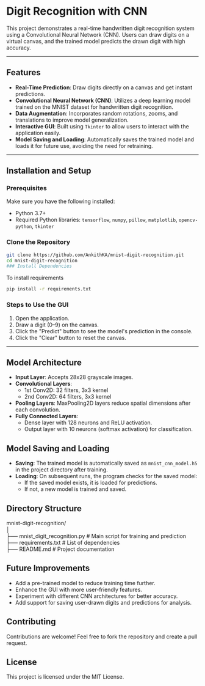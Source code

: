 # Digit Recognition with CNN

This project demonstrates a real-time handwritten digit recognition system using a Convolutional Neural Network (CNN). Users can draw digits on a virtual canvas, and the trained model predicts the drawn digit with high accuracy.

---

## Features

- **Real-Time Prediction**: Draw digits directly on a canvas and get instant predictions.
- **Convolutional Neural Network (CNN)**: Utilizes a deep learning model trained on the MNIST dataset for handwritten digit recognition.
- **Data Augmentation**: Incorporates random rotations, zooms, and translations to improve model generalization.
- **Interactive GUI**: Built using `Tkinter` to allow users to interact with the application easily.
- **Model Saving and Loading**: Automatically saves the trained model and loads it for future use, avoiding the need for retraining.

---

## Installation and Setup

### Prerequisites

Make sure you have the following installed:
- Python 3.7+
- Required Python libraries: `tensorflow`, `numpy`, `pillow`, `matplotlib`, `opencv-python`, `tkinter`

### Clone the Repository

```bash
git clone https://github.com/AnkithKA/mnist-digit-recognition.git
cd mnist-digit-recognition
### Install Dependencies
```
To install requirements
```bash
pip install -r requirements.txt
```
### Steps to Use the GUI

1. Open the application.
2. Draw a digit (0–9) on the canvas.
3. Click the "Predict" button to see the model's prediction in the console.
4. Click the "Clear" button to reset the canvas.

---

## Model Architecture

- **Input Layer**: Accepts 28x28 grayscale images.
- **Convolutional Layers**:
  - 1st Conv2D: 32 filters, 3x3 kernel
  - 2nd Conv2D: 64 filters, 3x3 kernel
- **Pooling Layers**: MaxPooling2D layers reduce spatial dimensions after each convolution.
- **Fully Connected Layers**:
  - Dense layer with 128 neurons and ReLU activation.
  - Output layer with 10 neurons (softmax activation) for classification.

## **Model Saving and Loading**
- **Saving**: The trained model is automatically saved as `mnist_cnn_model.h5` in the project directory after training.  
- **Loading**: On subsequent runs, the program checks for the saved model:
  - If the saved model exists, it is loaded for predictions.
  - If not, a new model is trained and saved.

## Directory Structure
mnist-digit-recognition/  
│   
├── mnist_digit_recognition.py   # Main script for training and prediction   
├── requirements.txt             # List of dependencies   
├── README.md                    # Project documentation   
   
## **Future Improvements**
- Add a pre-trained model to reduce training time further.  
- Enhance the GUI with more user-friendly features.  
- Experiment with different CNN architectures for better accuracy.  
- Add support for saving user-drawn digits and predictions for analysis.  

## **Contributing**  
Contributions are welcome! Feel free to fork the repository and create a pull request.  

## **License**  
This project is licensed under the MIT License.  

